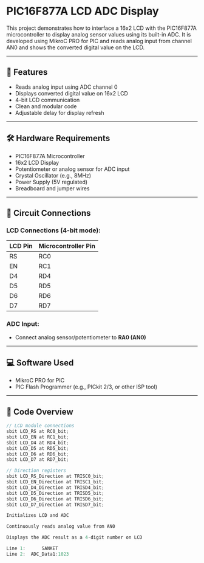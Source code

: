 # PIC16F877A LCD ADC Display

This project demonstrates how to interface a 16x2 LCD with the PIC16F877A microcontroller to display analog sensor values using its built-in ADC. It is developed using MikroC PRO for PIC and reads analog input from channel AN0 and shows the converted digital value on the LCD.

---

## 📌 Features

- Reads analog input using ADC channel 0
- Displays converted digital value on 16x2 LCD
- 4-bit LCD communication
- Clean and modular code
- Adjustable delay for display refresh

---

## 🛠️ Hardware Requirements

- PIC16F877A Microcontroller  
- 16x2 LCD Display  
- Potentiometer or analog sensor for ADC input  
- Crystal Oscillator (e.g., 8MHz)  
- Power Supply (5V regulated)  
- Breadboard and jumper wires  

---

## 🧪 Circuit Connections

### LCD Connections (4-bit mode):

| LCD Pin | Microcontroller Pin |
|---------|---------------------|
| RS      | RC0                 |
| EN      | RC1                 |
| D4      | RD4                 |
| D5      | RD5                 |
| D6      | RD6                 |
| D7      | RD7                 |

### ADC Input:
- Connect analog sensor/potentiometer to **RA0 (AN0)**

---

## 💻 Software Used

- MikroC PRO for PIC
- PIC Flash Programmer (e.g., PICkit 2/3, or other ISP tool)

---

## 📂 Code Overview

```c
// LCD module connections
sbit LCD_RS at RC0_bit;
sbit LCD_EN at RC1_bit;
sbit LCD_D4 at RD4_bit;
sbit LCD_D5 at RD5_bit;
sbit LCD_D6 at RD6_bit;
sbit LCD_D7 at RD7_bit;

// Direction registers
sbit LCD_RS_Direction at TRISC0_bit;
sbit LCD_EN_Direction at TRISC1_bit;
sbit LCD_D4_Direction at TRISD4_bit;
sbit LCD_D5_Direction at TRISD5_bit;
sbit LCD_D6_Direction at TRISD6_bit;
sbit LCD_D7_Direction at TRISD7_bit;

Initializes LCD and ADC

Continuously reads analog value from AN0

Displays the ADC result as a 4-digit number on LCD

Line 1:      SANKET
Line 2:  ADC_Data1:1023
